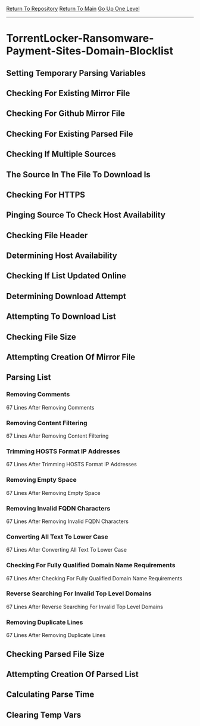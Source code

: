 [Return To Repository](https://github.com/deathbybandaid/piholeparser/)
[Return To Main](https://github.com/deathbybandaid/piholeparser/blob/master/RecentRunLogs/Mainlog.md)
[Go Up One Level](https://github.com/deathbybandaid/piholeparser/blob/master/RecentRunLogs/TopLevelScripts/30-Processing-Blacklists.md)
____________________________________
# TorrentLocker-Ransomware-Payment-Sites-Domain-Blocklist
## Setting Temporary Parsing Variables
## Checking For Existing Mirror File
## Checking For Github Mirror File
## Checking For Existing Parsed File
## Checking If Multiple Sources
## The Source In The File To Download Is
## Checking For HTTPS
## Pinging Source To Check Host Availability
## Checking File Header
## Determining Host Availability
## Checking If List Updated Online
## Determining Download Attempt
## Attempting To Download List
## Checking File Size
## Attempting Creation Of Mirror File
## Parsing List
### Removing Comments
67 Lines After Removing Comments
### Removing Content Filtering
67 Lines After Removing Content Filtering
### Trimming HOSTS Format IP Addresses
67 Lines After Trimming HOSTS Format IP Addresses
### Removing Empty Space
67 Lines After Removing Empty Space
### Removing Invalid FQDN Characters
67 Lines After Removing Invalid FQDN Characters
### Converting All Text To Lower Case
67 Lines After Converting All Text To Lower Case
### Checking For Fully Qualified Domain Name Requirements
67 Lines After Checking For Fully Qualified Domain Name Requirements
### Reverse Searching For Invalid Top Level Domains
67 Lines After Reverse Searching For Invalid Top Level Domains
### Removing Duplicate Lines
67 Lines After Removing Duplicate Lines
## Checking Parsed File Size
## Attempting Creation Of Parsed List
## Calculating Parse Time
## Clearing Temp Vars
